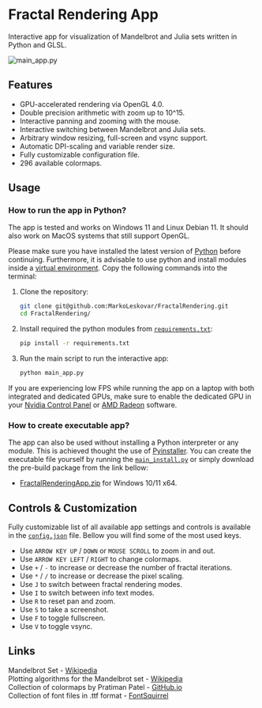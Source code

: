 # Fractal Rendering App
Interactive app for visualization of Mandelbrot and Julia sets written in Python and GLSL.  

![main_app.py](docs/main_app.gif)


## Features

* GPU-accelerated rendering via OpenGL 4.0.
* Double precision arithmetic with zoom up to 10^15.
* Interactive panning and zooming with the mouse.
* Interactive switching between Mandelbrot and Julia sets.
* Arbitrary window resizing, full-screen and vsync support.
* Automatic DPI-scaling and variable render size.
* Fully customizable configuration file.
* 296 available colormaps.


## Usage

### How to run the app in Python?

The app is tested and works on Windows 11 and Linux Debian 11. It should also work on MacOS systems that still
support OpenGL. 

Please make sure you have installed the latest version of [Python](https://www.python.org/downloads/) before continuing. Furthermore, it is advisable
to use python and install modules inside a [virtual environment](https://docs.python.org/3/library/venv.html). Copy the 
following commands into the terminal:   

1. Clone the repository:  
   ```sh  
   git clone git@github.com:MarkoLeskovar/FractalRendering.git 
   cd FractalRendering/
   ```

2. Install required the python modules from [`requirements.txt`](requirements.txt):  
   ```sh  
   pip install -r requirements.txt
   ```
   
3. Run the main script to run the interactive app:
   ```sh  
   python main_app.py
   ```

If you are experiencing low FPS while running the app on a laptop with both integrated and dedicated GPUs, make sure to 
enable the dedicated GPU in your
[Nvidia Control Panel](https://www.nvidia.com/content/Control-Panel-Help/vLatest/en-us/mergedProjects/nv3d/Setting_the_Preferred_Graphics_Processor.htm) 
or [AMD Radeon](https://www.amd.com/en/support/kb/faq/dh2-024) software.


### How to create executable app?

The app can also be used without installing a Python interpreter or any module. This is achieved thought the use of 
[Pyinstaller](https://pyinstaller.org/en/stable/). You can create the executable file yourself by running the 
[`main_install.py`](install/main_install.py) or simply download the 
pre-build package from the link bellow:   

* [FractalRenderingApp.zip](https://drive.google.com/file/d/1-zQUwWqqyXyY8jeoEJTFOBBvRyyCrIC6/view?usp=sharing) 
for Windows 10/11 x64.


## Controls & Customization

Fully customizable list of all available app settings and controls is available in the [`config.json`](fractals/assets/config.json) file. Bellow
you will find some of the most used keys.

* Use `ARROW KEY UP` / `DOWN` or `MOUSE SCROLL` to zoom in and out.
* Use `ARROW KEY LEFT` / `RIGHT` to change colormaps.
* Use `+` / `-` to increase or decrease the number of fractal iterations.
* Use `*` / `/` to increase or decrease the pixel scaling.
* Use `J` to switch between fractal rendering modes.
* Use `I` to switch between info text modes.
* Use `R` to reset pan and zoom.
* Use `S` to take a screenshot.
* Use `F` to toggle fullscreen.
* Use `V` to toggle vsync.


## Links

Mandelbrot Set - [Wikipedia](https://en.wikipedia.org/wiki/Mandelbrot_set)  
Plotting algorithms for the Mandelbrot set - [Wikipedia](https://en.wikipedia.org/wiki/Plotting_algorithms_for_the_Mandelbrot_set)  
Collection of colormaps by Pratiman Patel - [GitHub.io](https://pratiman-91.github.io/colormaps)  
Collection of font files in .ttf format - [FontSquirrel](https://www.fontsquirrel.com)  

